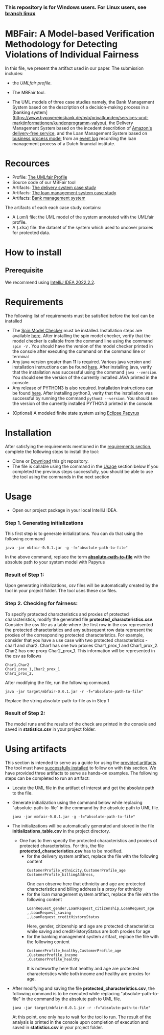 ### This repository is for Windows users. For Linux users, see [branch linux](https://github.com/QRamadan/MBFair/tree/linux)
# MBFair: A Model-based Verification Methodology for Detecting Violations of Individual Fairness

In this file, we present the artifact used in our paper. The submission includes:
* the *UMLfair profile*.

* The MBFair tool.

* The UML models of three case studies namely, the Bank Management System based on the description of a decision-making process in a [banking system] (https://www.hypovereinsbank.de/hvb/privatkunden/services-und-marktinformationen/kundenprogramm-valyou), the Delivery Management System based on the incedent describtion of [Amazon's delivery-free service](https://www.bloomberg.com/graphics/2016-amazon-same-day/), and the Loan Management System based on [business process model](https://link.springer.com/chapter/10.1007/978-3-319-92901-9_19) from an [event log](https://www.win.tue.nl/bpi/doku.php?id=2012:challenge) recording the loan management process of a Dutch financial institute. 

# <section id="resources"> Recources </section>

- Profile: [The UMLfair Profile](https://github.com/confFair/project/blob/master/profile.zip)
- Source code of our MBFair tool
- Artifacts: [The delivery system case study](https://github.com/QRamadan/MBFair/tree/linux/artifacts/delivery_system)
- Artifacts: [The loan management system case study](https://github.com/QRamadan/MBFair/tree/linux/artifacts/loand_management)
- Artifacts: [Bank management system](https://github.com/QRamadan/MBFair/tree/linux/artifacts/bank_management)

The artifacts of each each case study contains: 
* A (*.uml*) file: the UML model of the system annotated with the UMLfair profile.
* A (*.xlsx*) file: the dataset of the system which used to uncover proxies for protected data. 

# How to install

## Prerequisite 
We recommend using [IntelliJ IDEA 2022.2.2](https://www.jetbrains.com/idea/download/#section=windows).

# <section id="requirements">Requirements</section>
The following list of requirements must be satisfied before the tool can be installed
- The [Spin Model Checker](https://spinroot.com/spin/whatispin.html) must be installed. Installation steps are available [here](https://spinroot.com/spin/Man/README.html#S1). After installing the spin model checker, verify that the model checker is callable from the command line using the command ```spin -V``` . You should have the version of the model checker printed in the console after executing the command on the command line or terminal
- Any java version greater than 11 is required. Various java version and installation instructions can be found [here](https://docs.oracle.com/en/java/javase/index.html). After installing java, verify that the installation was successful using the command ```java --version```. You should see the version of the currently installed JAVA printed in the console.
- Any release of PYTHON3 is also required. Installation instructions can be found [here](https://www.python.org/downloads/windows/). After installing python3, verity that the installation was successful by running the command ```python3 --version```. You should see the version of the currently installed PYTHON3 printed in the console.
* (Optional) A modeled finite state system using [Eclipse Papyrus](https://www.eclipse.org/papyrus/)

# <section id="installation">Installation</section>
After satisfying the requirements mentioned in the [requirements section](#requirements), complete the following steps to install the tool:
* Clone or [Download](https://github.com/QRamadan/MBFair/archive/refs/heads/master.zip) this git repository.
* The file is callable using the command in the [Usage](#usage) section below
If you completed the previous steps successfully, you should be able to use the tool using the commands in the next section

# <section id="usage"> Usage </section>

* Open our project package in your local IntelliJ IDEA.
### Step 1. Generating initializations
This first step is to generate initializations. You can do that using the following command
``` 
java -jar mbfair-0.0.1.jar -g -f="absolute-path-to-file" 
```
In the above command, replace the term <strong><ins>absolute-path-to-file</ins></strong> with the absolute path to your system model with Papyrus

### Result of Step 1: 
Upon generating initializations, csv files will be automatically created by the tool in your project folder. The tool uses these csv files.

### Step 2. Checking for fairness:
To specify protected characteristics and proxies of protected characteristics, modify the generated file <strong>protected_characteristics.csv</strong>. Consider the csv file as a table where the first row in the csv represented the protected characteristics and any subsequent row data represent the proxies of the corresponding protected characteristics.
For example, consider that you have a use case with two protected characteristics - char1 and char2. Char1 has one two proxies Char1_prox_1 and Char1_prox_2. Char2 has one proxy Char2_prox_1. This information will be represented in the csv as follows
```
Char1,Char2
Char1_prox_1,Char2_prox_1
Char1_prox_2,
```

After modifying the file, run the following command.
``` 
java -jar target/mbfair-0.0.1.jar -r -f="absolute-path-to-file" 
```
Replace the string absolute-path-to-file as in Step 1

### Result of Step 2:
The model runs and the results of the check are printed in the console and saved in <strong>statistics.csv</strong> in your project folder.

# <section id="using-artifacts">Using artifacts</section>
This section is intended to serve as a guide for using the [provided artifacts](#resources). The tool must have [successfully installed](#installation) to follow on with this section. We have provided three artifacts to serve as hands-on examples. The following steps can be completed to run an artifact:
- Locate the UML file in the artifact of interest and get the absolute path to the file.
- Generate initialization using the command below while replacing "absolute-path-to-file" in the command by the absolute path to UML file.
    ```
    java -jar mbfair-0.0.1.jar -g -f="absolute-path-to-file"
    ```
- The initializations will be automatically generated and stored in the file <strong>initializations_table.csv</strong> in the project directory.
  - One has to then specify the protected characteristics and proxies of protected characteristics. For this, the file <strong>protected_characteristics.csv</strong> has to be modified.
    - for the delivery system artifact, replace the file with the following content
      ```
      CustomerProfile_ethnicity,CustomerProfile_age
      CustomerProfile_billingAddress,
      ```
      One can observe here that ethnicity and age are protected characteristics and billing address is a proxy for ethnicity
    - for the loan management system artifact, replace the file with the following content
      ```
      LoanRequest_gender,LoanRequest_citizenship,LoanRequest_age
      ,,LoanRequest_saving
      ,,LoanRequest_creditHistoryStatus
      ```
      Here, gender, citizenship and age are protected characteristics while saving and creditHistoryStatus are both proxies for age
    - for the banking management system artifact, replace the file with the following content
      ```
      CustomerProfile_healthy,CustomerProfile_age
      ,CustomerProfile_income
      ,CustomerProfile_healthy
      ```
      It is noteworthy here that healthy and age are protected characteristics while both income and healthy are proxies for age.
  
- After modifying and saving the file <strong>protected_characteristics.csv</strong>, the following command is to be executed while replacing "absolute-path-to-file" in the command by the absolute path to UML file.
  ```
  java -jar target/mbfair-0.0.1.jar -r -f="absolute-path-to-file"
  ```
  At this point, one only has to wait for the tool to run. The result of the analysis is printed in the console upon completion of execution and saved in <strong>statistics.csv</strong> in your project folder.
